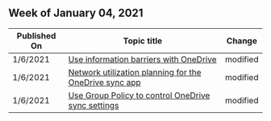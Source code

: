 <!-- This file is generated automatically each week. Changes made to this file will be overwritten.-->



## Week of January 04, 2021


| Published On |Topic title | Change |
|------|------------|--------|
| 1/6/2021 | [Use information barriers with OneDrive](/OneDrive/information-barriers) | modified |
| 1/6/2021 | [Network utilization planning for the OneDrive sync app](/OneDrive/network-utilization-planning) | modified |
| 1/6/2021 | [Use Group Policy to control OneDrive sync settings](/OneDrive/use-group-policy) | modified |
